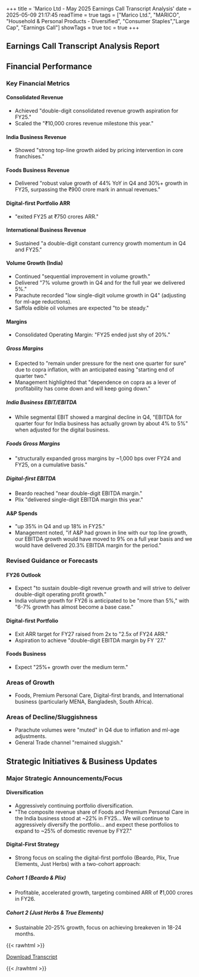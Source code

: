 +++
title = 'Marico Ltd - May 2025 Earnings Call Transcript Analysis'
date = 2025-05-09 21:17:45
readTime = true
tags = ["Marico Ltd.", "MARICO", "Household & Personal Products - Diversified", "Consumer Staples","Large Cap", "Earnings Call"]
showTags = true
toc = true
+++



## Earnings Call Transcript Analysis Report
## Financial Performance

### Key Financial Metrics

#### Consolidated Revenue

*   Achieved "double-digit consolidated revenue growth aspiration for FY25."
*   Scaled the "₹10,000 crores revenue milestone this year."

#### India Business Revenue

*   Showed "strong top-line growth aided by pricing intervention in core franchises."

#### Foods Business Revenue

*   Delivered "robust value growth of 44% YoY in Q4 and 30%+ growth in FY25, surpassing the ₹900 crore mark in annual revenues."

#### Digital-first Portfolio ARR

*   "exited FY25 at ₹750 crores ARR."

#### International Business Revenue

*   Sustained "a double-digit constant currency growth momentum in Q4 and FY25."

#### Volume Growth (India)

*   Continued "sequential improvement in volume growth."
*   Delivered "7% volume growth in Q4 and for the full year we delivered 5%."
*   Parachute recorded "low single-digit volume growth in Q4" (adjusting for ml-age reductions).
*   Saffola edible oil volumes are expected "to be steady."

#### Margins

*   Consolidated Operating Margin: "FY25 ended just shy of 20%."

##### Gross Margins

*   Expected to "remain under pressure for the next one quarter for sure" due to copra inflation, with an anticipated easing "starting end of quarter two."
*   Management highlighted that "dependence on copra as a lever of profitability has come down and will keep going down."

##### India Business EBIT/EBITDA

*   While segmental EBIT showed a marginal decline in Q4, "EBITDA for quarter four for India business has actually grown by about 4% to 5%" when adjusted for the digital business.

##### Foods Gross Margins

*   "structurally expanded gross margins by ~1,000 bps over FY24 and FY25, on a cumulative basis."

##### Digital-first EBITDA

*   Beardo reached "near double-digit EBITDA margin."
*   Plix "delivered single-digit EBITDA margin this year."

#### A&P Spends

*   "up 35% in Q4 and up 18% in FY25."
*   Management noted, "if A&P had grown in line with our top line growth, our EBITDA growth would have moved to 9% on a full year basis and we would have delivered 20.3% EBITDA margin for the period."

### Revised Guidance or Forecasts

#### FY26 Outlook

*   Expect "to sustain double-digit revenue growth and will strive to deliver double-digit operating profit growth."
*   India volume growth for FY26 is anticipated to be "more than 5%," with "6-7% growth has almost become a base case."

#### Digital-first Portfolio

*   Exit ARR target for FY27 raised from 2x to "2.5x of FY24 ARR."
*   Aspiration to achieve "double-digit EBITDA margin by FY '27."

#### Foods Business

*   Expect "25%+ growth over the medium term."

### Areas of Growth

*   Foods, Premium Personal Care, Digital-first brands, and International business (particularly MENA, Bangladesh, South Africa).

### Areas of Decline/Sluggishness

*   Parachute volumes were "muted" in Q4 due to inflation and ml-age adjustments.
*   General Trade channel "remained sluggish."

## Strategic Initiatives & Business Updates

### Major Strategic Announcements/Focus

#### Diversification

*   Aggressively continuing portfolio diversification.
*   "The composite revenue share of Foods and Premium Personal Care in the India business stood at ~22% in FY25... We will continue to aggressively diversify the portfolio... and expect these portfolios to expand to ~25% of domestic revenue by FY27."

#### Digital-First Strategy

*   Strong focus on scaling the digital-first portfolio (Beardo, Plix, True Elements, Just Herbs) with a two-cohort approach:

##### Cohort 1 (Beardo & Plix)

*   Profitable, accelerated growth, targeting combined ARR of ₹1,000 crores in FY26.

##### Cohort 2 (Just Herbs & True Elements)

*   Sustainable 20-25% growth, focus on achieving breakeven in 18-24 months.



{{< rawhtml >}}

<div class="button-container">    
    <a href="https://www.bseindia.com/stockinfo/AnnPdfOpen.aspx?Pname=219dca8a-fcb0-4fde-bf23-0f88cab5a1fa.pdf" target="_blank" class="report-button">
      <i class="fas fa-file-pdf"></i> Download Transcript
    </a>
</div>
    
{{< /rawhtml >}}
